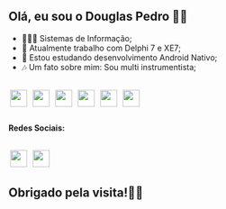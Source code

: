 ## Olá, eu sou o Douglas Pedro 🐱‍💻

- 👨🏻‍🎓  Sistemas de Informação;
- 🔭 Atualmente trabalho com Delphi 7 e XE7;
- 🌱 Estou estudando desenvolvimento Android Nativo;
- 🎶 Um fato sobre mim: Sou multi instrumentista;

<div style="display: inline_block"><br>
<img align="center" src="https://user-images.githubusercontent.com/110000657/184466536-f6845549-0f34-46dd-ad52-759ac12543de.png" height=30px width=30px hspace=3px/> 
<img align="center" src="https://user-images.githubusercontent.com/110000657/184466567-9f0c1d24-9c96-4a37-b3bb-94f344e7869e.png" height=30px width=30px hspace=3px/>
<img align="center" src="https://user-images.githubusercontent.com/110000657/184466719-949212f4-3fce-4147-8ac1-8271bba7f7db.png" height=30px width=30px hspace=3px/>
<img align="center" src="https://user-images.githubusercontent.com/110000657/184466968-430563a3-8cdd-45b1-b58c-0891e862c307.png" height=30px width=30px hspace=3px/>
<img align="center" src="https://user-images.githubusercontent.com/110000657/184542547-6abb37aa-ab89-4f73-8eef-3e9e9411134e.png" height=30px width=30px hspace=3px/> 
<img align="center" src="https://cdn.jsdelivr.net/gh/devicons/devicon/icons/androidstudio/androidstudio-original.svg" height=30px width=30px hspace=3px/ />              
</div>

##

<strong>Redes Sociais:</strong>
<div style="display: inline_block"><br>
     <a href="https://www.instagram.com/idouug/" target="_blank"><img src="https://user-images.githubusercontent.com/110000657/184467254-a9916311-6f9c-4e0e-a566-e0110abe144d.png" height=30px width=30px target="_blank" hspace=3px></a>
          <a href="https://www.linkedin.com/in/douglas-pedro/" target="_blank"><img src="https://user-images.githubusercontent.com/110000657/184467358-22be90c3-7280-4aa2-91c8-49a09099ecec.png" target="_blank" hspace=3px height=30px width=30px/></a>

</div>

<footer><h2>Obrigado pela visita!👋🏻</h2></footer>





